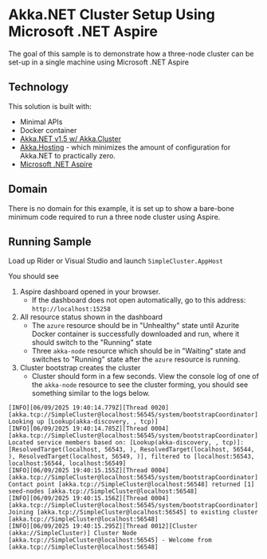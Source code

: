 # Akka.NET Cluster Setup Using Microsoft .NET Aspire

The goal of this sample is to demonstrate how a three-node cluster can be set-up in a single machine using Microsoft .NET Aspire 

## Technology

This solution is built with:

- Minimal APIs
- Docker container
- [Akka.NET v1.5 w/ Akka.Cluster](https://github.com/akkadotnet/akka.net)
- [Akka.Hosting](https://github.com/akkadotnet/Akka.Hosting) - which minimizes the amount of configuration for Akka.NET to practically zero.
- [Microsoft .NET Aspire](https://learn.microsoft.com/en-us/dotnet/aspire/)

## Domain

There is no domain for this example, it is set up to show a bare-bone minimum code required to run a three node cluster using Aspire.

## Running Sample

Load up Rider or Visual Studio and launch `SimpleCluster.AppHost`

You should see
1. Aspire dashboard opened in your browser.
    * If the dashboard does not open automatically, go to this address: `http://localhost:15258`
2. All resource status shown in the dashboard
    * The `azure` resource should be in "Unhealthy" state until Azurite Docker container is successfully downloaded and run, where it should switch to the "Running" state
    * Three `akka-node` resource which should be in "Waiting" state and switches to "Running" state after the `azure` resource is running.
3. Cluster bootstrap creates the cluster
    * Cluster should form in a few seconds. View the console log of one of the `akka-node` resource to see the cluster forming, you should see something similar to the logs below. 

```
[INFO][06/09/2025 19:40:14.779Z][Thread 0020][akka.tcp://SimpleCluster@localhost:56545/system/bootstrapCoordinator] Looking up [Lookup(akka-discovery, , tcp)]
[INFO][06/09/2025 19:40:14.785Z][Thread 0004][akka.tcp://SimpleCluster@localhost:56545/system/bootstrapCoordinator] Located service members based on: [Lookup(akka-discovery, , tcp)]: [ResolvedTarget(localhost, 56543, ), ResolvedTarget(localhost, 56544, ), ResolvedTarget(localhost, 56549, )], filtered to [localhost:56543, localhost:56544, localhost:56549]
[INFO][06/09/2025 19:40:15.155Z][Thread 0004][akka.tcp://SimpleCluster@localhost:56545/system/bootstrapCoordinator] Contact point [akka.tcp://SimpleCluster@localhost:56548] returned [1] seed-nodes [akka.tcp://SimpleCluster@localhost:56548]
[INFO][06/09/2025 19:40:15.156Z][Thread 0004][akka.tcp://SimpleCluster@localhost:56545/system/bootstrapCoordinator] Joining [akka.tcp://SimpleCluster@localhost:56545] to existing cluster [akka.tcp://SimpleCluster@localhost:56548]
[INFO][06/09/2025 19:40:15.295Z][Thread 0012][Cluster (akka://SimpleCluster)] Cluster Node [akka.tcp://SimpleCluster@localhost:56545] - Welcome from [akka.tcp://SimpleCluster@localhost:56548]
```